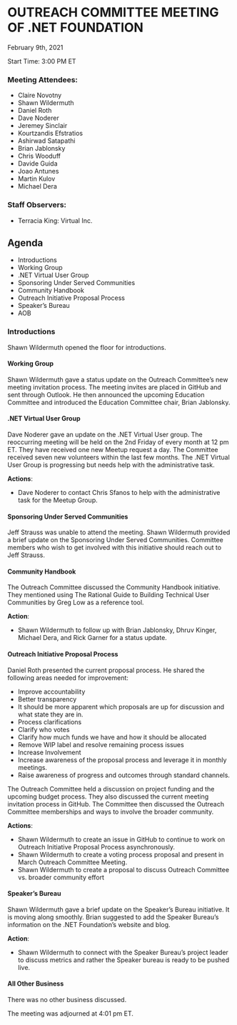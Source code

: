 # OUTREACH COMMITTEE MEETING OF .NET FOUNDATION  

February 9th, 2021 

Start Time: 3:00 PM ET 

### Meeting Attendees: 

* Claire Novotny 
* Shawn Wildermuth 
* Daniel Roth 
* Dave Noderer 
* Jeremey Sinclair 
* Kourtzandis Efstratios 
* Ashirwad Satapathi 
* Brian Jablonsky 
* Chris Wooduff 
* Davide Guida 
* Joao Antunes 
* Martin Kulov 
* Michael Dera 

### Staff Observers:  

* Terracia King: Virtual Inc. 


## Agenda 

* Introductions 
* Working Group 
* .NET Virtual User Group 
* Sponsoring Under Served Communities 
* Community Handbook 
* Outreach Initiative Proposal Process 
* Speaker’s Bureau 
* AOB 
 
### Introductions 

Shawn Wildermuth opened the floor for introductions.  

#### Working Group 

Shawn Wildermuth gave a status update on the Outreach Committee’s new meeting invitation process. The meeting invites are placed in GitHub and sent through Outlook. He then announced the upcoming Education Committee and introduced the Education Committee chair, Brian Jablonsky.  
 
#### .NET Virtual User Group 

Dave Noderer gave an update on the .NET Virtual User group. The reoccurring meeting will be held on the 2nd Friday of every month at 12 pm ET. They have received one new Meetup request a day. The Committee received seven new volunteers within the last few months. The .NET Virtual User Group is progressing but needs help with the administrative task.  

**Actions**: 

* Dave Noderer to contact Chris Sfanos to help with the administrative task for the Meetup Group.  

#### Sponsoring Under Served Communities​ 

Jeff Strauss was unable to attend the meeting. Shawn Wildermuth provided a brief update on the Sponsoring Under Served Communities. Committee members who wish to get involved with this initiative should reach out to Jeff Strauss.  

#### Community Handbook 

The Outreach Committee discussed the Community Handbook initiative. They mentioned using The Rational Guide to Building Technical User Communities by Greg Low as a reference tool.  

**Action**: 

* Shawn Wildermuth to follow up with Brian Jablonsky, Dhruv Kinger, Michael Dera, and Rick Garner for a status update. 

#### Outreach Initiative Proposal Process 

Daniel Roth presented the current proposal process. He shared the following areas needed for improvement: 

* Improve accountability 
* Better transparency 
* It should be more apparent which proposals are up for discussion and what state they are in. 
* Process clarifications 
* Clarify who votes 
* Clarify how much funds we have and how it should be allocated 
* Remove WIP label and resolve remaining process issues 
* Increase Involvement 
* Increase awareness of the proposal process and leverage it in monthly meetings. 
* Raise awareness of progress and outcomes through standard channels. 

The Outreach Committee held a discussion on project funding and the upcoming budget process. They also discussed the current meeting invitation process in GitHub. The Committee then discussed the Outreach Committee memberships and ways to involve the broader community.  

**Actions**: 

* Shawn Wildermuth to create an issue in GitHub to continue to work on Outreach Initiative Proposal Process asynchronously.  
* Shawn Wildermuth to create a voting process proposal and present in March Outreach Committee Meeting. 
* Shawn Wildermuth to create a proposal to discuss Outreach Committee vs. broader community effort 

#### Speaker’s Bureau 

Shawn Wildermuth gave a brief update on the Speaker’s Bureau initiative. It is moving along smoothly. Brian suggested to add the Speaker Bureau’s information on the .NET Foundation’s website and blog.  

**Action**:

* Shawn Wildermuth to connect with the Speaker Bureau’s project leader to discuss metrics and rather the Speaker bureau is ready to be pushed live.   

#### All Other Business 

There was no other business discussed. 

The meeting was adjourned at 4:01 pm ET. 

 

 

 